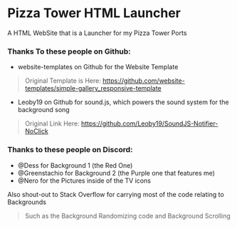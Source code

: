 # Pizza Tower HTML Launcher
A HTML WebSite that is a Launcher for my Pizza Tower Ports

### Thanks To these people on Github:
- website-templates on Github for the Website Template
> Original Template is Here: https://github.com/website-templates/simple-gallery_responsive-template

- Leoby19 on Github for sound.js, which powers the sound system for the background song
> Original Link Here: https://github.com/Leoby19/SoundJS-Notifier-NoClick

### Thanks to these people on Discord:
- @Dess for Background 1 (the Red One)
- @Greenstachio for Background 2 (the Purple one that features me)
- @Nero for the Pictures inside of the TV icons

Also shout-out to Stack Overflow for carrying most of the code relating to Backgrounds
> Such as the Background Randomizing code and Background Scrolling
